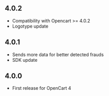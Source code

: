## 4.0.2
* Compatibility with Opencart >= 4.0.2
* Logotype update

## 4.0.1
* Sends more data for better detected frauds
* SDK update

## 4.0.0
 * First release for OpenCart 4
